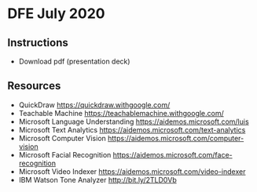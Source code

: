 # DFE July 2020

## Instructions
+ Download pdf (presentation deck)

## Resources
+ QuickDraw https://quickdraw.withgoogle.com/
+ Teachable Machine https://teachablemachine.withgoogle.com/
+ Microsoft Language Understanding https://aidemos.microsoft.com/luis
+ Microsoft Text Analytics https://aidemos.microsoft.com/text-analytics
+ Microsoft Computer Vision https://aidemos.microsoft.com/computer-vision
+ Microsoft Facial Recognition https://aidemos.microsoft.com/face-recognition
+ Microsoft Video Indexer https://aidemos.microsoft.com/video-indexer
+ IBM Watson Tone Analyzer http://bit.ly/2TLD0Vb
